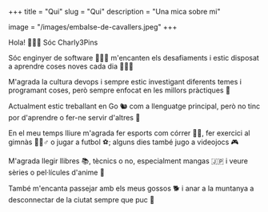 +++
title = "Qui"
slug = "Qui"
description = "Una mica sobre mi"

image = "/images/embalse-de-cavallers.jpeg"
+++

Hola! 🙋🏻‍♂️ Sóc Charly3Pins 

Sóc enginyer de software 👨🏻‍💻 m'encanten els desafiaments i estic disposat a aprendre coses noves cada dia 🙇🏻‍♂️

M'agrada la cultura devops i sempre estic investigant diferents temes i programant coses, però sempre enfocat en les millors pràctiques 📜

Actualment estic treballant en Go 🐿️ com a llenguatge principal, però no tinc por d'aprendre o fer-ne servir d'altres 🎉

En el meu temps lliure m'agrada fer esports com córrer 🏃🏻, fer exercici al gimnàs 🏋🏻♂️ o jugar a futbol ⚽; alguns dies també jugo a videojocs 🎮

M'agrada llegir llibres 📚, tècnics o no, especialment mangas 🇯🇵 i veure sèries o pel·lícules d'anime 👹

També m'encanta passejar amb els meus gossos 🐕 i anar a la muntanya a desconnectar de la ciutat sempre que puc 🌄